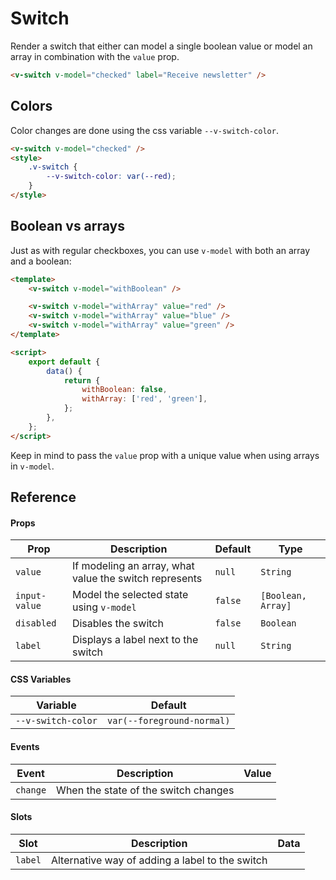 # Switch

Render a switch that either can model a single boolean value or model an array in combination with the `value` prop.

```html
<v-switch v-model="checked" label="Receive newsletter" />
```

## Colors

Color changes are done using the css variable `--v-switch-color`.

```html
<v-switch v-model="checked" />
<style>
	.v-switch {
		--v-switch-color: var(--red);
	}
</style>
```

## Boolean vs arrays

Just as with regular checkboxes, you can use `v-model` with both an array and a boolean:

```html
<template>
	<v-switch v-model="withBoolean" />

	<v-switch v-model="withArray" value="red" />
	<v-switch v-model="withArray" value="blue" />
	<v-switch v-model="withArray" value="green" />
</template>

<script>
	export default {
		data() {
			return {
				withBoolean: false,
				withArray: ['red', 'green'],
			};
		},
	};
</script>
```

Keep in mind to pass the `value` prop with a unique value when using arrays in `v-model`.

## Reference

#### Props

| Prop          | Description                                            | Default | Type               |
| ------------- | ------------------------------------------------------ | ------- | ------------------ |
| `value`       | If modeling an array, what value the switch represents | `null`  | `String`           |
| `input-value` | Model the selected state using `v-model`               | `false` | `[Boolean, Array]` |
| `disabled`    | Disables the switch                                    | `false` | `Boolean`          |
| `label`       | Displays a label next to the switch                    | `null`  | `String`           |

#### CSS Variables

| Variable           | Default                    |
| ------------------ | -------------------------- |
| `--v-switch-color` | `var(--foreground-normal)` |

#### Events

| Event    | Description                          | Value |
| -------- | ------------------------------------ | ----- |
| `change` | When the state of the switch changes |       |

#### Slots

| Slot    | Description                                     | Data |
| ------- | ----------------------------------------------- | ---- |
| `label` | Alternative way of adding a label to the switch |      |
